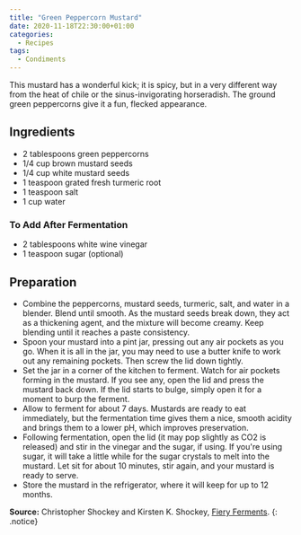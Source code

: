 ```yaml
---
title: "Green Peppercorn Mustard"
date: 2020-11-18T22:30:00+01:00
categories:
  - Recipes
tags:
  - Condiments
---
```


This mustard has a wonderful kick; it is spicy, but in a very different way from the heat of chile or the sinus-invigorating horseradish. The ground green peppercorns give it a fun, flecked appearance.

<!--more-->

## Ingredients

* 2 tablespoons green peppercorns
* 1/4 cup brown mustard seeds
* 1/4 cup white mustard seeds
* 1 teaspoon grated fresh turmeric root
* 1 teaspoon salt
* 1 cup water

### To Add After Fermentation

* 2 tablespoons white wine vinegar
* 1 teaspoon sugar (optional)

## Preparation

* Combine the peppercorns, mustard seeds, turmeric, salt, and water in a blender. Blend until smooth. As the mustard seeds break down, they act as a thickening agent, and the mixture will become creamy. Keep blending until it reaches a paste consistency.
* Spoon your mustard into a pint jar, pressing out any air pockets as you go. When it is all in the jar, you may need to use a butter knife to work out any remaining pockets. Then screw the lid down tightly.
* Set the jar in a corner of the kitchen to ferment. Watch for air pockets forming in the mustard. If you see any, open the lid and press the mustard back down. If the lid starts to bulge, simply open it for a moment to burp the ferment.
* Allow to ferment for about 7 days. Mustards are ready to eat immediately, but the fermentation time gives them a nice, smooth acidity and brings them to a lower pH, which improves preservation.
* Following fermentation, open the lid (it may pop slightly as CO2 is released) and stir in the vinegar and the sugar, if using. If you're using sugar, it will take a little while for the sugar crystals to melt into the mustard. Let sit for about 10 minutes, stir again, and your mustard is ready to serve.
* Store the mustard in the refrigerator, where it will keep for up to 12 months.

**Source:** Christopher Shockey and Kirsten K. Shockey, [Fiery Ferments](https://www.amazon.com/dp/1612127282).
{: .notice}
